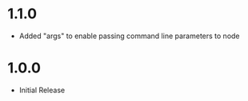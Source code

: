 # 1.1.0

* Added "args" to enable passing command line parameters to node

# 1.0.0

* Initial Release